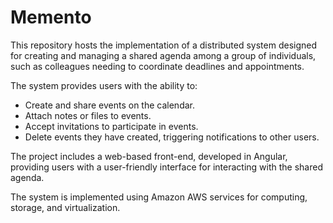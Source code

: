 # Memento

This repository hosts the implementation of a distributed system designed for creating and managing a shared agenda among a group of individuals, such as colleagues needing to coordinate deadlines and appointments. 

The system provides users with the ability to:
- Create and share events on the calendar.
- Attach notes or files to events.
- Accept invitations to participate in events.
- Delete events they have created, triggering notifications to other users.
  
The project includes a web-based front-end, developed in Angular, providing users with a user-friendly interface for interacting with the shared agenda.

The system is implemented using Amazon AWS services for computing, storage, and virtualization.
